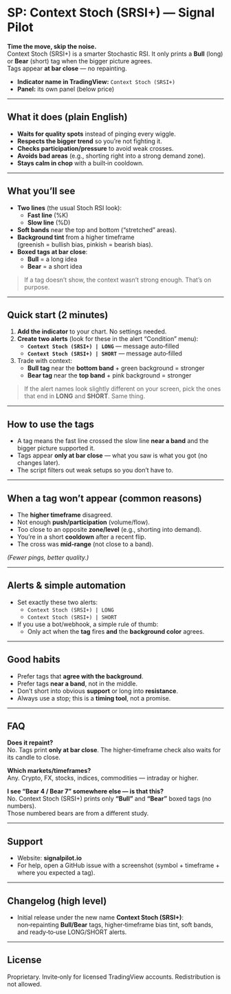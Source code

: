 # SP: Context Stoch (SRSI+) — Signal Pilot

**Time the move, skip the noise.**  
Context Stoch (SRSI+) is a smarter Stochastic RSI. It only prints a **Bull** (long) or **Bear** (short) tag when the bigger picture agrees.  
Tags appear **at bar close** — no repainting.

- **Indicator name in TradingView:** `Context Stoch (SRSI+)`
- **Panel:** its own panel (below price)

---

## What it does (plain English)

- **Waits for quality spots** instead of pinging every wiggle.  
- **Respects the bigger trend** so you’re not fighting it.  
- **Checks participation/pressure** to avoid weak crosses.  
- **Avoids bad areas** (e.g., shorting right into a strong demand zone).  
- **Stays calm in chop** with a built‑in cooldown.

---

## What you’ll see

- **Two lines** (the usual Stoch RSI look):
  - **Fast line** (%K)
  - **Slow line** (%D)
- **Soft bands** near the top and bottom (“stretched” areas).
- **Background tint** from a higher timeframe  
  (greenish = bullish bias, pinkish = bearish bias).
- **Boxed tags at bar close**:
  - **Bull** = a long idea
  - **Bear** = a short idea

> If a tag doesn’t show, the context wasn’t strong enough. That’s on purpose.

---

## Quick start (2 minutes)

1. **Add the indicator** to your chart. No settings needed.
2. **Create two alerts** (look for these in the alert “Condition” menu):
   - **`Context Stoch (SRSI+) | LONG`** — message auto‑filled
   - **`Context Stoch (SRSI+) | SHORT`** — message auto‑filled
3. Trade with context:
   - **Bull tag** near the **bottom band** + green background = stronger
   - **Bear tag** near the **top band** + pink background = stronger

> If the alert names look slightly different on your screen, pick the ones that end in **LONG** and **SHORT**. Same thing.

---

## How to use the tags

- A tag means the fast line crossed the slow line **near a band** and the bigger picture supported it.  
- Tags appear **only at bar close** — what you saw is what you got (no changes later).  
- The script filters out weak setups so you don’t have to.

---

## When a tag **won’t** appear (common reasons)

- The **higher timeframe** disagreed.  
- Not enough **push/participation** (volume/flow).  
- Too close to an opposite **zone/level** (e.g., shorting into demand).  
- You’re in a short **cooldown** after a recent flip.  
- The cross was **mid‑range** (not close to a band).

*(Fewer pings, better quality.)*

---

## Alerts & simple automation

- Set exactly these two alerts:
  - `Context Stoch (SRSI+) | LONG`  
  - `Context Stoch (SRSI+) | SHORT`
- If you use a bot/webhook, a simple rule of thumb:
  - Only act when the **tag** fires **and** the **background color** agrees.

---

## Good habits

- Prefer tags that **agree with the background**.  
- Prefer tags **near a band**, not in the middle.  
- Don’t short into obvious **support** or long into **resistance**.  
- Always use a stop; this is a **timing tool**, not a promise.

---

## FAQ

**Does it repaint?**  
No. Tags print **only at bar close**. The higher‑timeframe check also waits for its candle to close.

**Which markets/timeframes?**  
Any. Crypto, FX, stocks, indices, commodities — intraday or higher.

**I see “Bear 4 / Bear 7” somewhere else — is that this?**  
No. Context Stoch (SRSI+) prints only **“Bull”** and **“Bear”** boxed tags (no numbers).  
Those numbered bears are from a different study.

---

## Support

- Website: **signalpilot.io**  
- For help, open a GitHub issue with a screenshot (symbol + timeframe + where you expected a tag).

---

## Changelog (high level)

- Initial release under the new name **Context Stoch (SRSI+)**:  
  non‑repainting **Bull/Bear** tags, higher‑timeframe bias tint, soft bands, and ready‑to‑use LONG/SHORT alerts.

---

## License

Proprietary. Invite‑only for licensed TradingView accounts. Redistribution is not allowed.
